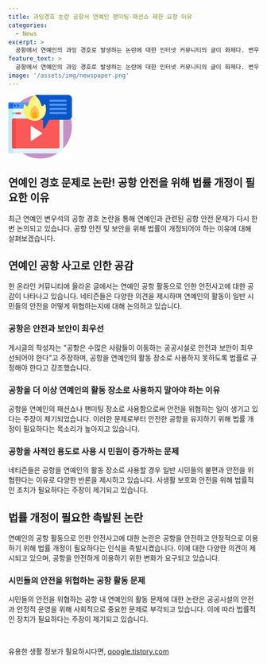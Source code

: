 ```yaml
---
title: 과잉경호 논란 공항서 연예인 팬미팅·패션쇼 제한 요청 이유
categories:
  - News
excerpt: >
  공항에서 연예인의 과잉 경호로 발생하는 논란에 대한 인터넷 커뮤니티의 글이 화제다. 변우석의 경호를 담당하는 직원이 공항 라운지 이용 승객에 플래시를 쏜 사건을 접한 네티즌들은, 공항을 연예인의 팬미팅이나 패션쇼 장소로 사용하지 못하도록 법률로 규정해야 한다는 주장에 공감하고 있다. 이를 통해 공항을 이용하는 시민들의 안전과 보안이 최우선시 되어야 한다는 사실을 강조하며, 이에 대한 화제가 온라인 커뮤니티를 넘어 네티즌들의 공감을 얻고 있다.
feature_text: >
  공항에서 연예인의 과잉 경호로 발생하는 논란에 대한 인터넷 커뮤니티의 글이 화제다. 변우석의 경호를 담당하는 직원이 공항 라운지 이용 승객에 플래시를 쏜 사건을 접한 네티즌들은, 공항을 연예인의 팬미팅이나 패션쇼 장소로 사용하지 못하도록 법률로 규정해야 한다는 주장에 공감하고 있다. 이를 통해 공항을 이용하는 시민들의 안전과 보안이 최우선시 되어야 한다는 사실을 강조하며, 이에 대한 화제가 온라인 커뮤니티를 넘어 네티즌들의 공감을 얻고 있다.
image: '/assets/img/newspaper.png'
---
```


<p><img src="/assets/img/news.png" alt="rentncar 속보" /></p>

<h2 data-ke-size="size26">연예인 경호 문제로 논란! 공항 안전을 위해 법률 개정이 필요한 이유</h2>

<p data-ke-size="size16">최근 연예인 변우석의 공항 경호 논란을 통해 연예인과 관련된 공항 안전 문제가 다시 한번 논의되고 있습니다. 공항 안전 및 보안을 위해 법률이 개정되어야 하는 이유에 대해 살펴보겠습니다.</p>

<h2 data-ke-size="size26">연예인 공항 사고로 인한 공감</h2>

<p data-ke-size="size16">한 온라인 커뮤니티에 올라온 글에서는 연예인 공항 활동으로 인한 안전사고에 대한 공감이 나타나고 있습니다. 네티즌들은 다양한 의견을 제시하며 연예인의 활동이 일반 시민들의 안전을 어떻게 위협하는지에 대해 논의하고 있습니다.</p>

<h3 data-ke-size="size22">공항은 안전과 보안이 최우선</h3>

<p data-ke-size="size16">게시글의 작성자는 "공항은 수많은 사람들이 이동하는 공공시설로 안전과 보안이 최우선되어야 한다"고 주장하며, 공항을 연예인의 활동 장소로 사용하지 못하도록 법률로 규정해야 한다고 강조했습니다.</p>

<h3 data-ke-size="size22">공항을 더 이상 연예인의 활동 장소로 사용하지 말아야 하는 이유</h3>

<p data-ke-size="size16">공항을 연예인의 패션쇼나 팬미팅 장소로 사용함으로써 안전을 위협하는 일이 생기고 있다는 주장이 제기되었습니다. 이러한 문제로부터 안전한 공항을 유지하기 위해 법률 개정이 필요하다는 목소리가 높아지고 있습니다.</p>

<h3 data-ke-size="size22">공항을 사적인 용도로 사용 시 민원이 증가하는 문제</h3>

<p data-ke-size="size16">네티즌들은 공항을 연예인의 활동 장소로 사용할 경우 일반 시민들의 불편과 안전을 위협한다는 이유로 다양한 반론을 제시하고 있습니다. 사생활 보호와 안전을 위해 법률적인 조치가 필요하다는 주장이 제기되고 있습니다.</p>

<h2 data-ke-size="size26">법률 개정이 필요한 촉발된 논란</h2>

<p data-ke-size="size16">연예인의 공항 활동으로 인한 안전사고에 대한 논란은 공항을 안전하고 안정적으로 이용하기 위해 법률 개정이 필요하다는 인식을 촉발시켰습니다. 이에 대한 다양한 의견이 제시되고 있으며, 공항을 안전하게 이용하기 위한 변화가 요구되고 있습니다.</p>

<h3 data-ke-size="size22">시민들의 안전을 위협하는 공항 활동 문제</h3>

<p data-ke-size="size16">시민들의 안전을 위협하는 공항 내 연예인의 활동 문제에 대한 논란은 공공시설의 안전과 안정적 운영을 위해 사회적으로 중요한 문제로 부각되고 있습니다. 이에 따라 법률적인 장치가 필요하다는 주장이 제기되고 있습니다.</p>

<p data-ke-size="size16">&nbsp;</p>
유용한 생활 정보가 필요하시다면, <a href="https://qoogle.tistory.com" rel="dofollow">qoogle.tistory.com</a>


